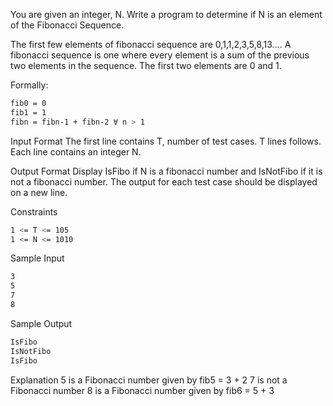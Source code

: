 You are given an integer, N. Write a program to determine if N is an element of the Fibonacci Sequence.

The first few elements of fibonacci sequence are 0,1,1,2,3,5,8,13.... A fibonacci sequence is one where every element is a sum of the previous two elements in the sequence. The first two elements are 0 and 1.

Formally:
```sh
fib0 = 0 
fib1 = 1 
fibn = fibn-1 + fibn-2 ∀ n > 1
```

Input Format 
The first line contains T, number of test cases. 
T lines follows. Each line contains an integer N.

Output Format 
Display IsFibo if N is a fibonacci number and IsNotFibo if it is not a fibonacci number. The output for each test case should be displayed on a new line.

Constraints 
```sh
1 <= T <= 105 
1 <= N <= 1010
```

Sample Input
```sh
3
5
7
8
```

Sample Output
```sh
IsFibo
IsNotFibo
IsFibo
```

Explanation 
5 is a Fibonacci number given by fib5 = 3 + 2 
7 is not a Fibonacci number 
8 is a Fibonacci number given by fib6 = 5 + 3

